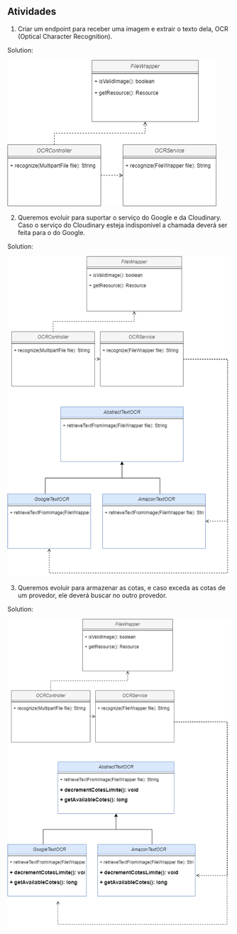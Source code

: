 ## Atividades

1. Criar um endpoint para receber uma imagem e extrair o texto dela, OCR (Optical Character Recognition).

Solution:

![1 SRP.png](images/1_SRP.png)

2. Queremos evoluir para suportar o serviço do Google e da Cloudinary.
   Caso o serviço do Cloudinary esteja indisponível a chamada deverá ser feita para o do Google.

Solution:

![3 OCP.png](images/3_OCP.png)

3. Queremos evoluir para armazenar as cotas, e caso exceda as cotas de um provedor, ele deverá buscar no outro provedor.

Solution:

![4_NOT_LSP.png](images/4_NOT_LSP.png)